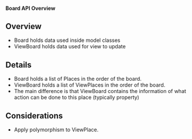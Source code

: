 #### Board API Overview

## Overview
* Board holds data used inside model classes
* ViewBoard holds data used for view to update

## Details
* Board holds a list of Places in the order of the board.
* ViewBoard holds a list of ViewPlaces in the order of the board.
* The main difference is that ViewBoard contains the information of what action can be done to this place (typically property)

## Considerations
* Apply polymorphism to ViewPlace.